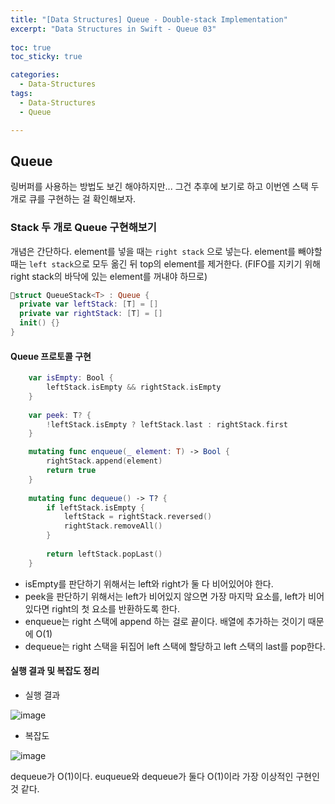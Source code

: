 ```yaml
---
title: "[Data Structures] Queue - Double-stack Implementation"
excerpt: "Data Structures in Swift - Queue 03"
  
toc: true
toc_sticky: true

categories:
  - Data-Structures
tags:
  - Data-Structures
  - Queue

---
```


## Queue

링버퍼를 사용하는 방법도 보긴 해야하지만... 그건 추후에 보기로 하고 이번엔 스택 두 개로 큐를 구현하는 걸 확인해보자.

### Stack 두 개로 Queue 구현해보기

개념은 간단하다. element를 넣을 때는 `right stack` 으로 넣는다. element를 빼야할 때는 `left stack`으로 모두 옮긴 뒤 top의 element를 제거한다. (FIFO를 지키기 위해 right stack의 바닥에 있는 element를 꺼내야 하므로)

```swift
struct QueueStack<T> : Queue {
  private var leftStack: [T] = []
  private var rightStack: [T] = []
  init() {}
}
```

#### Queue 프로토콜 구현

```swift
    var isEmpty: Bool {
        leftStack.isEmpty && rightStack.isEmpty
    }
    
    var peek: T? {
        !leftStack.isEmpty ? leftStack.last : rightStack.first
    }

    mutating func enqueue(_ element: T) -> Bool {
        rightStack.append(element)
        return true
    }
    
    mutating func dequeue() -> T? {
        if leftStack.isEmpty {
            leftStack = rightStack.reversed()
            rightStack.removeAll()
        }
        
        return leftStack.popLast()
    }
```

- isEmpty를 판단하기 위해서는 left와 right가 둘 다 비어있어야 한다.
- peek을 판단하기 위해서는 left가 비어있지 않으면 가장 마지막 요소를, left가 비어있다면 right의 첫 요소를 반환하도록 한다.
- enqueue는 right 스택에 append 하는 걸로 끝이다. 배열에 추가하는 것이기 때문에 O(1)
- dequeue는 right 스택을 뒤집어 left 스택에 할당하고 left 스택의 last를 pop한다.

#### 실행 결과 및 복잡도 정리

- 실행 결과

![image](https://user-images.githubusercontent.com/22000470/182076286-4f0286cf-2bca-4558-8515-61ad680a0df7.png)

- 복잡도

![image](https://user-images.githubusercontent.com/22000470/182076301-2a00fd29-a66d-436c-a346-507e6312c828.png)

dequeue가 O(1)이다. euqueue와 dequeue가 둘다 O(1)이라 가장 이상적인 구현인 것 같다.


